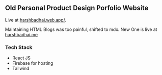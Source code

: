 ## Old Personal Product Design Porfolio Website 
Live at [harshbadhai.web.app/](https://harshbadhai.web.app/).

Maintaining HTML Blogs was too painful, shifted to mdx.
New One is live at [harshbadhai.me](https://harshbadhai.me)

### Tech Stack
* React JS 
* Firebase for hosting
* Tailwind
